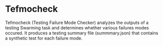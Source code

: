 # Tefmocheck

Tefmocheck (Testing Failure Mode Checker) analyzes the outputs of a testing
Swarming task and determines whether various failures modes occured. It produces
a testing summary file (summmary.json) that contains a synthetic test for each
failure mode.
